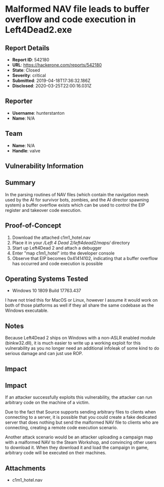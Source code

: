 # Malformed NAV file leads to buffer overflow and code execution in Left4Dead2.exe

## Report Details
- **Report ID**: 542180
- **URL**: https://hackerone.com/reports/542180
- **State**: Closed
- **Severity**: critical
- **Submitted**: 2019-04-18T17:36:32.186Z
- **Disclosed**: 2020-03-25T22:00:16.031Z

## Reporter
- **Username**: hunterstanton
- **Name**: N/A

## Team
- **Name**: N/A
- **Handle**: valve

## Vulnerability Information
## Summary
In the parsing routines of NAV files (which contain the navigation mesh used by the AI for survivor bots, zombies, and the AI director spawning system) a buffer overflow exists which can be used to control the EIP register and takeover code execution. 

## Proof-of-Concept
1. Download the attached c1m1_hotel.nav
2. Place it in your *<steamapps>/Left 4 Dead 2/left4dead2/maps/* directory
3. Start up Left4Dead 2 and attach a debugger
4. Enter "map c1m1_hotel" into the developer console
5. Observe that EIP becomes 0x41414102, indicating that a buffer overflow has occurred and code execution is possible

## Operating Systems Tested
- Windows 10 1809 Build 17763.437

I have not tried this for MacOS or Linux, however I assume it would work on both of those platforms as well if they all share the same codebase as the Windows executable.

## Notes
Because Left4Dead 2 ships on Windows with a non-ASLR enabled module (binkw32.dll), it is much easier to write up a working exploit for this vulnerability as you no longer need an additional infoleak of some kind to do serious damage and can just use ROP.

## Impact

## Impact
If an attacker successfully exploits this vulnerability, the attacker can run arbitrary code on the machine of a victim.

Due to the fact that Source supports sending arbitrary files to clients when connecting to a server, it is possible that you could create a fake dedicated server that does nothing but send the malformed NAV file to clients who are connecting, creating a remote code execution scenario.

Another attack scenario would be an attacker uploading a campaign map with a malformed NAV to the Steam Workshop, and convincing other users to download it. When they download it and load the campaign in game, arbitrary code will be executed on their machines.

## Attachments
- c1m1_hotel.nav
